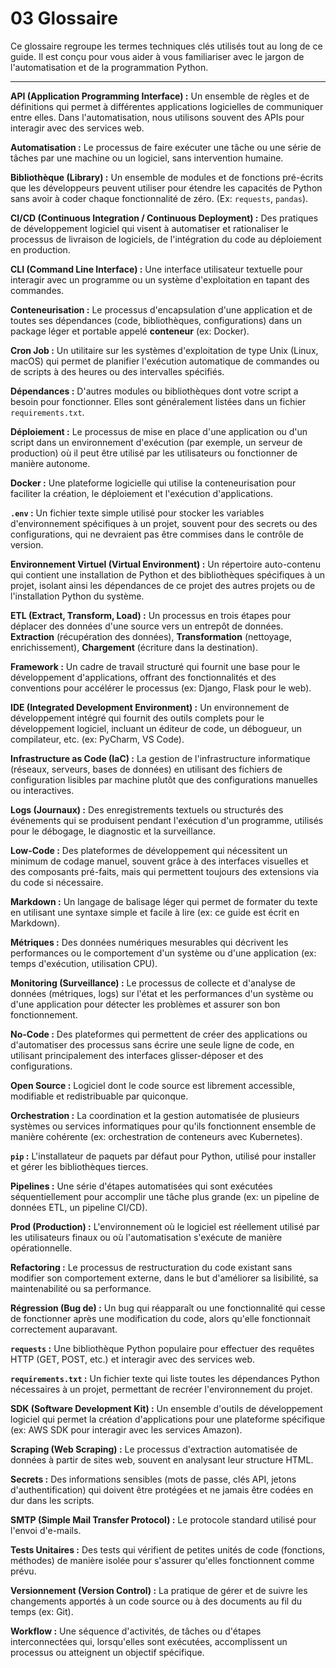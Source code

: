 # 03 Glossaire
Ce glossaire regroupe les termes techniques clés utilisés tout au long de ce guide. Il est conçu pour vous aider à vous familiariser avec le jargon de l'automatisation et de la programmation Python.

-----

**API (Application Programming Interface) :** Un ensemble de règles et de définitions qui permet à différentes applications logicielles de communiquer entre elles. Dans l'automatisation, nous utilisons souvent des APIs pour interagir avec des services web.

**Automatisation :** Le processus de faire exécuter une tâche ou une série de tâches par une machine ou un logiciel, sans intervention humaine.

**Bibliothèque (Library) :** Un ensemble de modules et de fonctions pré-écrits que les développeurs peuvent utiliser pour étendre les capacités de Python sans avoir à coder chaque fonctionnalité de zéro. (Ex: `requests`, `pandas`).

**CI/CD (Continuous Integration / Continuous Deployment) :** Des pratiques de développement logiciel qui visent à automatiser et rationaliser le processus de livraison de logiciels, de l'intégration du code au déploiement en production.

**CLI (Command Line Interface) :** Une interface utilisateur textuelle pour interagir avec un programme ou un système d'exploitation en tapant des commandes.

**Conteneurisation :** Le processus d'encapsulation d'une application et de toutes ses dépendances (code, bibliothèques, configurations) dans un package léger et portable appelé **conteneur** (ex: Docker).

**Cron Job :** Un utilitaire sur les systèmes d'exploitation de type Unix (Linux, macOS) qui permet de planifier l'exécution automatique de commandes ou de scripts à des heures ou des intervalles spécifiés.

**Dépendances :** D'autres modules ou bibliothèques dont votre script a besoin pour fonctionner. Elles sont généralement listées dans un fichier `requirements.txt`.

**Déploiement :** Le processus de mise en place d'une application ou d'un script dans un environnement d'exécution (par exemple, un serveur de production) où il peut être utilisé par les utilisateurs ou fonctionner de manière autonome.

**Docker :** Une plateforme logicielle qui utilise la conteneurisation pour faciliter la création, le déploiement et l'exécution d'applications.

**`.env` :** Un fichier texte simple utilisé pour stocker les variables d'environnement spécifiques à un projet, souvent pour des secrets ou des configurations, qui ne devraient pas être commises dans le contrôle de version.

**Environnement Virtuel (Virtual Environment) :** Un répertoire auto-contenu qui contient une installation de Python et des bibliothèques spécifiques à un projet, isolant ainsi les dépendances de ce projet des autres projets ou de l'installation Python du système.

**ETL (Extract, Transform, Load) :** Un processus en trois étapes pour déplacer des données d'une source vers un entrepôt de données. **Extraction** (récupération des données), **Transformation** (nettoyage, enrichissement), **Chargement** (écriture dans la destination).

**Framework :** Un cadre de travail structuré qui fournit une base pour le développement d'applications, offrant des fonctionnalités et des conventions pour accélérer le processus (ex: Django, Flask pour le web).

**IDE (Integrated Development Environment) :** Un environnement de développement intégré qui fournit des outils complets pour le développement logiciel, incluant un éditeur de code, un débogueur, un compilateur, etc. (ex: PyCharm, VS Code).

**Infrastructure as Code (IaC) :** La gestion de l'infrastructure informatique (réseaux, serveurs, bases de données) en utilisant des fichiers de configuration lisibles par machine plutôt que des configurations manuelles ou interactives.

**Logs (Journaux) :** Des enregistrements textuels ou structurés des événements qui se produisent pendant l'exécution d'un programme, utilisés pour le débogage, le diagnostic et la surveillance.

**Low-Code :** Des plateformes de développement qui nécessitent un minimum de codage manuel, souvent grâce à des interfaces visuelles et des composants pré-faits, mais qui permettent toujours des extensions via du code si nécessaire.

**Markdown :** Un langage de balisage léger qui permet de formater du texte en utilisant une syntaxe simple et facile à lire (ex: ce guide est écrit en Markdown).

**Métriques :** Des données numériques mesurables qui décrivent les performances ou le comportement d'un système ou d'une application (ex: temps d'exécution, utilisation CPU).

**Monitoring (Surveillance) :** Le processus de collecte et d'analyse de données (métriques, logs) sur l'état et les performances d'un système ou d'une application pour détecter les problèmes et assurer son bon fonctionnement.

**No-Code :** Des plateformes qui permettent de créer des applications ou d'automatiser des processus sans écrire une seule ligne de code, en utilisant principalement des interfaces glisser-déposer et des configurations.

**Open Source :** Logiciel dont le code source est librement accessible, modifiable et redistribuable par quiconque.

**Orchestration :** La coordination et la gestion automatisée de plusieurs systèmes ou services informatiques pour qu'ils fonctionnent ensemble de manière cohérente (ex: orchestration de conteneurs avec Kubernetes).

**`pip` :** L'installateur de paquets par défaut pour Python, utilisé pour installer et gérer les bibliothèques tierces.

**Pipelines :** Une série d'étapes automatisées qui sont exécutées séquentiellement pour accomplir une tâche plus grande (ex: un pipeline de données ETL, un pipeline CI/CD).

**Prod (Production) :** L'environnement où le logiciel est réellement utilisé par les utilisateurs finaux ou où l'automatisation s'exécute de manière opérationnelle.

**Refactoring :** Le processus de restructuration du code existant sans modifier son comportement externe, dans le but d'améliorer sa lisibilité, sa maintenabilité ou sa performance.

**Régression (Bug de) :** Un bug qui réapparaît ou une fonctionnalité qui cesse de fonctionner après une modification du code, alors qu'elle fonctionnait correctement auparavant.

**`requests` :** Une bibliothèque Python populaire pour effectuer des requêtes HTTP (GET, POST, etc.) et interagir avec des services web.

**`requirements.txt` :** Un fichier texte qui liste toutes les dépendances Python nécessaires à un projet, permettant de recréer l'environnement du projet.

**SDK (Software Development Kit) :** Un ensemble d'outils de développement logiciel qui permet la création d'applications pour une plateforme spécifique (ex: AWS SDK pour interagir avec les services Amazon).

**Scraping (Web Scraping) :** Le processus d'extraction automatisée de données à partir de sites web, souvent en analysant leur structure HTML.

**Secrets :** Des informations sensibles (mots de passe, clés API, jetons d'authentification) qui doivent être protégées et ne jamais être codées en dur dans les scripts.

**SMTP (Simple Mail Transfer Protocol) :** Le protocole standard utilisé pour l'envoi d'e-mails.

**Tests Unitaires :** Des tests qui vérifient de petites unités de code (fonctions, méthodes) de manière isolée pour s'assurer qu'elles fonctionnent comme prévu.

**Versionnement (Version Control) :** La pratique de gérer et de suivre les changements apportés à un code source ou à des documents au fil du temps (ex: Git).

**Workflow :** Une séquence d'activités, de tâches ou d'étapes interconnectées qui, lorsqu'elles sont exécutées, accomplissent un processus ou atteignent un objectif spécifique.
